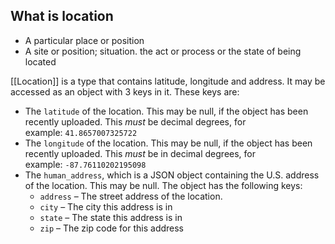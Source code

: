 ## What is location
- A particular place or position
- A site or position; situation. the act or process or the state of being located

[[Location]] is a type that contains latitude, longitude and address. It may be accessed as an object with 3 keys in it. These keys are:

-   The `latitude` of the location. This may be null, if the object has been recently uploaded. This _must_ be decimal degrees, for example: `41.8657007325722`
-   The `longitude` of the location. This may be null, if the object has been recently uploaded. This _must_ be in decimal degrees, for example: `-87.76110202195098`
-   The `human_address`, which is a JSON object containing the U.S. address of the location. This may be null. The object has the following keys:
    -   `address` – The street address of the location.
    -   `city` – The city this address is in
    -   `state` – The state this address is in
    -   `zip` – The zip code for this address